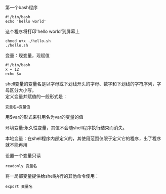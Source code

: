 第一个bash程序

    #!/bin/bash
    echo 'hello world'

这个程序将打印'hello world'到屏幕上

    chmod u+x ./hello.sh
    ./hello.sh

变量：现变量，现赋值

    #!/bin/bash
    x = 12
    echo $x

shell变量的变量名是以字母或下划线开头的字母、数字和下划线的字符序列，字母区分大小写。    
定义变量并赋值的一般形式是：    

    变量名=变量值 

用$var的形式来引用名为var的变量的值

环境变量:永久性变量，其值不会随shell程序执行结束而消失。

本地变量：在shell程序内部定义的，其使用范围仅限于定义它的程序，出了程序就不能再用

设置一个变量只读

    readonly 变量名

将一局部变量提供给shell执行的其他命令使用：

    export 变量名
